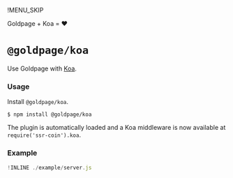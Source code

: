 !MENU_SKIP

Goldpage + Koa = :heart:

# `@goldpage/koa`

Use Goldpage with [Koa](https://github.com/koajs/koa).

### Usage

Install `@goldpage/koa`.

~~~shell
$ npm install @goldpage/koa
~~~

The plugin is automatically loaded and
a Koa middleware is now available at `require('ssr-coin').koa`.

### Example

~~~js
!INLINE ./example/server.js
~~~

